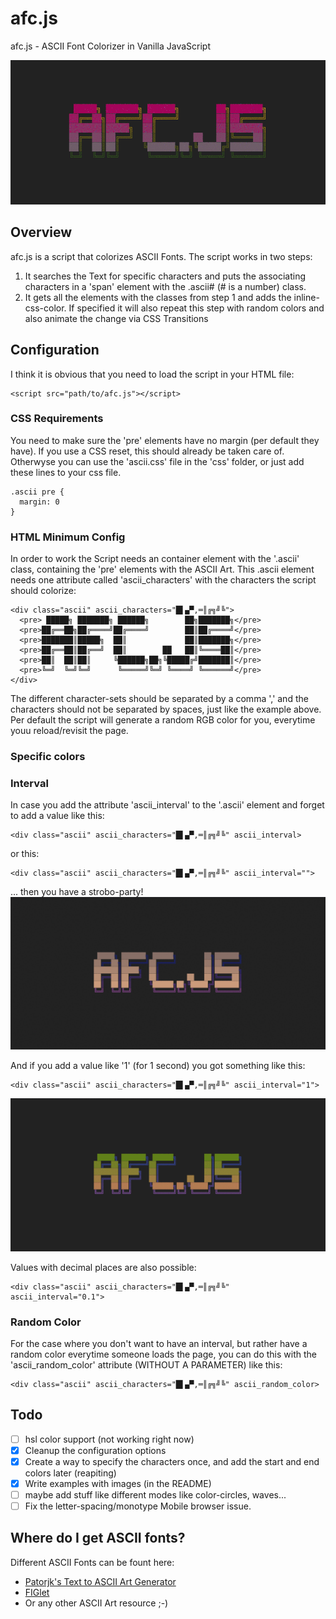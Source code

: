 # afc.js
afc.js - ASCII Font Colorizer in Vanilla JavaScript

![Header IMG that shows the capabilitys of the script](img/header.gif)

## Overview
afc.js is a script that colorizes ASCII Fonts. The script works in two steps:
1. It searches the Text for specific characters and puts the associating characters in a 'span' element with the .ascii# (# is a number) class.
2. It gets all the elements with the classes from step 1 and adds the inline-css-color. If specified it will also repeat this step with random colors and also animate the change via CSS Transitions

## Configuration
I think it is obvious that you need to load the script in your HTML file:
```
<script src="path/to/afc.js"></script>
```
### CSS Requirements
You need to make sure the 'pre' elements have no margin (per default they have). If you use a CSS reset, this should already be taken care of. Otherwyse you can use the 'ascii.css' file in the 'css' folder, or just add these lines to your css file.
```
.ascii pre {
  margin: 0
}
```

### HTML Minimum Config
In order to work the Script needs an container element with the '.ascii' class, containing the 'pre' elements with the ASCII Art.
This .ascii element needs one attribute called 'ascii_characters' with the characters the script should colorize:
```
<div class="ascii" ascii_characters="█▌▄▀,═║╔╗╝╚">
  <pre> █████╗ ███████╗ ██████╗        ██╗███████╗</pre>
  <pre>██╔══██╗██╔════╝██╔════╝        ██║██╔════╝</pre>
  <pre>███████║█████╗  ██║             ██║███████╗</pre>
  <pre>██╔══██║██╔══╝  ██║        ██   ██║╚════██║</pre>
  <pre>██║  ██║██║     ╚██████╗██╗╚█████╔╝███████║</pre>
  <pre>╚═╝  ╚═╝╚═╝      ╚═════╝╚═╝ ╚════╝ ╚══════╝</pre>
</div>
```
The different character-sets should be separated by a comma ',' and the characters should not be separated by spaces, just like the example above.
Per default the script will generate a random RGB color for you, everytime youu reload/revisit the page.

### Specific colors


### Interval
In case you add the attribute 'ascii_interval' to the '.ascii' element and forget to add a value like this:

```
<div class="ascii" ascii_characters="█▌▄▀,═║╔╗╝╚" ascii_interval>
```
or this:
```
<div class="ascii" ascii_characters="█▌▄▀,═║╔╗╝╚" ascii_interval="">
```
... then you have a strobo-party!
![IMG that shows the strobo-interval](img/strobo.gif)

And if you add a value like '1' (for 1 second) you got something like this:

```
<div class="ascii" ascii_characters="█▌▄▀,═║╔╗╝╚" ascii_interval="1">
```
![IMG that shows the interval with 1 second](img/interval.gif)

Values with decimal places are also possible:
```
<div class="ascii" ascii_characters="█▌▄▀,═║╔╗╝╚" ascii_interval="0.1">
```

### Random Color
For the case where you don't want to have an interval, but rather have a random color everytime someone loads the page, you can do this with the 'ascii_random_color' attribute (WITHOUT A PARAMETER) like this:
```
<div class="ascii" ascii_characters="█▌▄▀,═║╔╗╝╚" ascii_random_color>
```

## Todo
- [ ] hsl color support (not working right now)
- [x] Cleanup the configuration options
- [x] Create a way to specify the characters once, and add the start and end colors later (reapiting)
- [x] Write examples with images (in the README)
- [ ] maybe add stuff like different modes like color-circles, waves...
- [ ] Fix the letter-spacing/monotype Mobile browser issue.

## Where do I get ASCII fonts?
Different ASCII Fonts can be fount here:
- [Patorjk's Text to ASCII Art Generator](http://www.patorjk.com/software/taag/#p=testall&f=Alpha&t=AFC.JS)
- [FIGlet](http://www.figlet.org/)
- Or any other ASCII Art resource ;-)